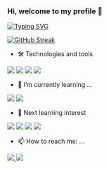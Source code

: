 ### Hi, welcome to my profile 👋
[![Typing SVG](https://readme-typing-svg.herokuapp.com?color=%2336BCF7&lines=I'm+a+Software+Developer)](https://git.io/typing-svg)


[![GitHub Streak](http://github-readme-streak-stats.herokuapp.com?user=walter-wf&date_format=M%20j%5B%2C%20Y%5D)](https://git.io/streak-stats)


- 🛠 Technologies and tools

<img src="https://img.shields.io/badge/HTML5-E34F26?style=for-the-badge&logo=html5&logoColor=white" /> <img src="https://img.shields.io/badge/React-20232A?style=for-the-badge&logo=react&logoColor=61DAFB" />
<img src="https://img.shields.io/badge/JavaScript-323330?style=for-the-badge&logo=javascript&logoColor=F7DF1E" /> 
<img src="https://img.shields.io/badge/Bootstrap-563D7C?style=for-the-badge&logo=bootstrap&logoColor=white" />



- 🌱 I’m currently learning ...

<img src="https://img.shields.io/badge/MySQL-005C84?style=for-the-badge&logo=mysql&logoColor=white" /> <img src="https://img.shields.io/badge/Xampp-F37623?style=for-the-badge&logo=xampp&logoColor=white" />

- 🤔 Next learning interest

<img src="https://img.shields.io/badge/PHP-777BB4?style=for-the-badge&logo=php&logoColor=white" /> <img src="https://img.shields.io/badge/Unity-100000?style=for-the-badge&logo=unity&logoColor=white" />
<img src="https://img.shields.io/badge/Android-3DDC84?style=for-the-badge&logo=android&logoColor=white" />
<img src="https://img.shields.io/badge/Python-3776AB?style=for-the-badge&logo=python&logoColor=white" />


- 📫 How to reach me: ...

<a href="https://www.linkedin.com/in/walter-franz-08712aa9/"><img src="https://img.shields.io/badge/LinkedIn-0077B5?style=for-the-badge&logo=linkedin&logoColor=white" />
<a href="mailto:walter.franz@gmail.com"><img src="https://img.shields.io/badge/Gmail-D14836?style=for-the-badge&logo=gmail&logoColor=white" /> 


